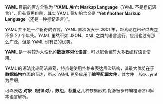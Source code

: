 **YAML** 目前的官方全称为 “**YAML Ain't Markup Language**（YAML 不是标记语言）”，但有意思的是，其实 YAML 最初的含义是 “**Yet Another Markup Language**（还是一种标记语言）”。

YAML 并不是一种新奇的语言，YAML 首次发表于 2001 年，距离现在已经过去差不多 20 个年头。YAML 虽然不如 JSON、XML 之类的语言流行，应用也没有那么广泛，但是 YAML 也有它的优势。

**YAML** 是一种较为人性化的**数据序列化语言**，可以配合目前大多数编程语言使用。

YAML 的语法比较简洁直观，特点是使用空格来表达层次结构，其最大优势在于**数据结构**方面的表达，所以 YAML 更多应用于**编写配置文件**，其文件一般以 **.yml** 为后缀。

可以表达 **对象（键值对）**，**数组**，**标量**这几种数据形式 能够被多种编程语言和脚本语言解析。